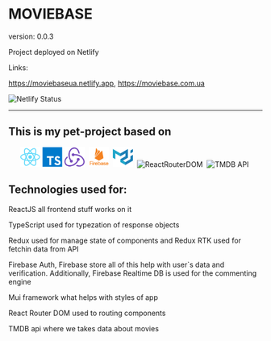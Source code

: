 # MOVIEBASE

version: 0.0.3

Project deployed on Netlify

Links: 

https://moviebaseua.netlify.app,
https://moviebase.com.ua

![Netlify Status](https://api.netlify.com/api/v1/badges/ceffa93b-5b35-4649-9021-377d8efe9157/deploy-status)

------

## This is my pet-project based on
<div align="center">
  <img src="https://github.com/devicons/devicon/blob/master/icons/react/react-original.svg" title="React" alt="React" width="40" height="40"/>
  <img src="https://github.com/devicons/devicon/blob/master/icons/typescript/typescript-original.svg" title="TypeScript" alt="TypeScript" width="40"        height="40"/>
  <img src="https://github.com/devicons/devicon/blob/master/icons/redux/redux-original.svg" title="Redux" alt="Redux " width="40" height="40"/>&nbsp;  
  <img src="https://github.com/devicons/devicon/blob/master/icons/firebase/firebase-plain-wordmark.svg" title="Firebase" alt="Firebase" width="40" height="40"/>&nbsp;  
  <img src="https://github.com/devicons/devicon/blob/master/icons/materialui/materialui-original.svg" title="Material UI" alt="Material UI" width="40"   height="40"/>&nbsp; 
  <img src="https://miro.medium.com/max/988/0*8s3K27IOH0EnkE_7.webp" alt="ReactRouterDOM" width="40" height="40">&nbsp; 
  <img src="https://pbs.twimg.com/profile_images/1243623122089041920/gVZIvphd_400x400.jpg" alt="TMDB API" width="40" height="40">&nbsp; 
</div

---------
## Technologies used for:

ReactJS all frontend stuff works on it

TypeScript used for typezation of response objects

Redux used for manage state of components and Redux RTK used for fetchin data from API

Firebase Auth, Firebase store all of this help with user`s data and verification. Additionally, Firebase Realtime DB is used for the commenting engine

Mui framework what helps with styles of app

React Router DOM used to routing components

TMDB api where we takes data about movies


